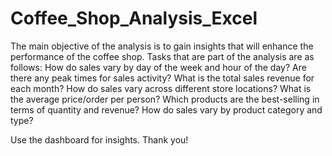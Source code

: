 # Coffee_Shop_Analysis_Excel
The main objective of the analysis is to gain insights that will enhance the performance of the coffee shop.
Tasks that are part of the analysis are as follows: 
How do sales vary by day of the week and hour of the day?
Are there any peak times for sales activity?
What is the total sales revenue for each month?
How do sales vary across different store locations?
What is the average price/order per person?
Which products are the best-selling in terms of quantity and revenue?
How do sales vary by product category and type?

Use the dashboard for insights. Thank you!
